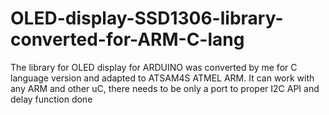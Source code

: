 # OLED-display-SSD1306-library-converted-for-ARM-C-lang
The library for OLED display for ARDUINO was converted by me for C language version and adapted to ATSAM4S ATMEL ARM. It can work with any ARM and other uC, there needs to be only a port to proper I2C API and delay function done 
